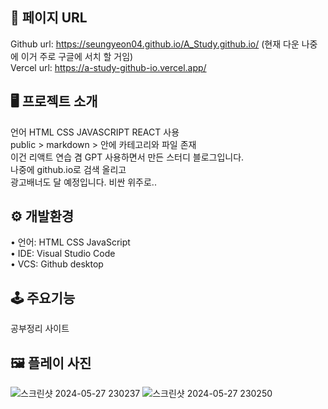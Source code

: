 ## 🔗 페이지 URL 
Github url: https://seungyeon04.github.io/A_Study.github.io/ (현재 다운 나중에 이거 주로 구글에 서치 할 거임)  
Vercel url: https://a-study-github-io.vercel.app/  

## 🖥 프로젝트 소개 

언어 HTML CSS JAVASCRIPT REACT 사용  
public > markdown > 안에 카테고리와 파일 존재  
이건 리액트 연습 겸 GPT 사용하면서 만든 스터디 블로그입니다.  
나중에 github.io로 검색 올리고  
광고배너도 달 예정입니다. 비싼 위주로.. 

## ⚙️ 개발환경  

• 언어: HTML CSS JavaScript  
• IDE: Visual Studio Code  
• VCS: Github desktop   

## 🕹 주요기능  

공부정리 사이트 

## 🖼 플레이 사진
![스크린샷 2024-05-27 230237](https://github.com/SeungYeon04/A_Study.github.io/assets/100332811/229d73a7-b0db-4757-bebb-d159c021b5cf)
![스크린샷 2024-05-27 230250](https://github.com/SeungYeon04/A_Study.github.io/assets/100332811/0fd10c47-741d-4586-8ff5-607ecbd98251)

